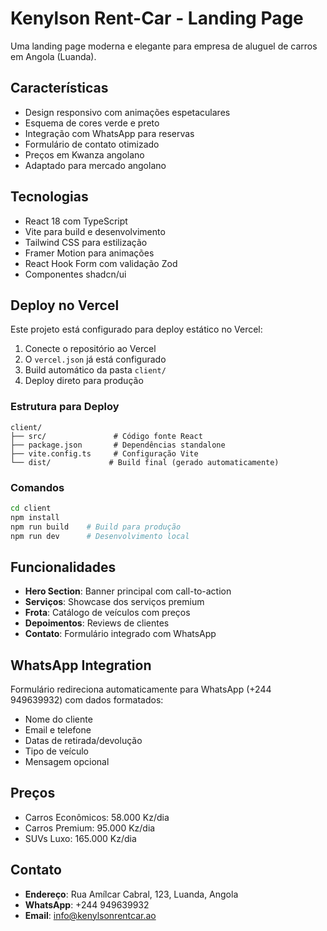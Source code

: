 # Kenylson Rent-Car - Landing Page

Uma landing page moderna e elegante para empresa de aluguel de carros em Angola (Luanda).

## Características

- Design responsivo com animações espetaculares
- Esquema de cores verde e preto
- Integração com WhatsApp para reservas
- Formulário de contato otimizado
- Preços em Kwanza angolano
- Adaptado para mercado angolano

## Tecnologias

- React 18 com TypeScript
- Vite para build e desenvolvimento
- Tailwind CSS para estilização
- Framer Motion para animações
- React Hook Form com validação Zod
- Componentes shadcn/ui

## Deploy no Vercel

Este projeto está configurado para deploy estático no Vercel:

1. Conecte o repositório ao Vercel
2. O `vercel.json` já está configurado
3. Build automático da pasta `client/`
4. Deploy direto para produção

### Estrutura para Deploy

```
client/
├── src/               # Código fonte React
├── package.json       # Dependências standalone
├── vite.config.ts     # Configuração Vite
└── dist/             # Build final (gerado automaticamente)
```

### Comandos

```bash
cd client
npm install
npm run build    # Build para produção
npm run dev      # Desenvolvimento local
```

## Funcionalidades

- **Hero Section**: Banner principal com call-to-action
- **Serviços**: Showcase dos serviços premium
- **Frota**: Catálogo de veículos com preços
- **Depoimentos**: Reviews de clientes
- **Contato**: Formulário integrado com WhatsApp

## WhatsApp Integration

Formulário redireciona automaticamente para WhatsApp (+244 949639932) com dados formatados:
- Nome do cliente
- Email e telefone
- Datas de retirada/devolução  
- Tipo de veículo
- Mensagem opcional

## Preços

- Carros Econômicos: 58.000 Kz/dia
- Carros Premium: 95.000 Kz/dia
- SUVs Luxo: 165.000 Kz/dia

## Contato

- **Endereço**: Rua Amílcar Cabral, 123, Luanda, Angola
- **WhatsApp**: +244 949639932
- **Email**: info@kenylsonrentcar.ao
